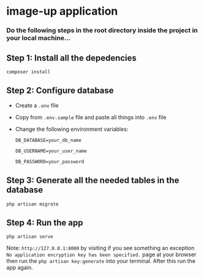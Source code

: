 # image-up application

### Do the following steps in the root directory inside the project in your local machine...

## Step 1: Install all the depedencies

    composer install
    
## Step 2: Configure database
- Create a `.env` file
- Copy from `.env.sample` file and paste all things into `.env` file
- Change the following environment variables:

  `DB_DATABASE=your_db_name`
  
  `DB_USERNAME=your_user_name`
  
  `DB_PASSWORD=your_password`
  
## Step 3: Generate all the needed tables in the database

    php artisan migrate

## Step 4: Run the app

    php artisan serve
    
Note: `http://127.0.0.1:8000` by visiting if you see something an exception `No application encryption key has been specified.` page at your browser then run the `php artisan key:generate` into your terminal. After this run the app again.
